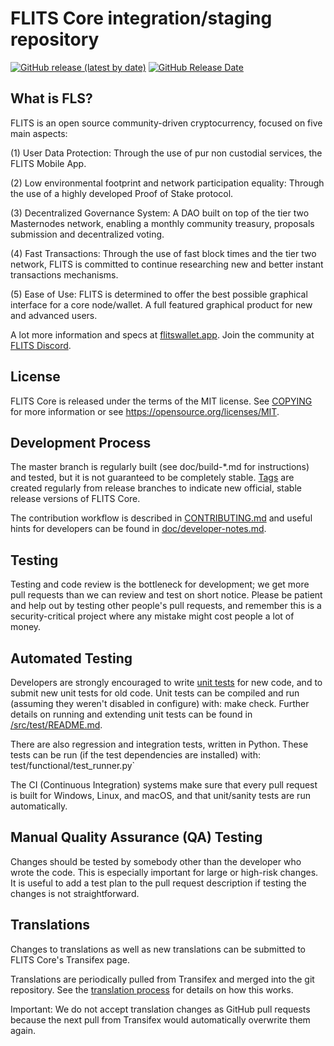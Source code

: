 FLITS Core integration/staging repository
=====================================

[![GitHub release (latest by date)](https://img.shields.io/github/v/release/flitsnode/flits-core?color=%235c4b7d&cacheSeconds=3600)](https://github.com/flitsnode/flits-core/releases)
[![GitHub Release Date](https://img.shields.io/github/release-date/flitsnode/flits-core?color=%235c4b7d&cacheSeconds=3600)](https://github.com/flitsnode/flits-core/releases)

## What is FLS?

FLITS is an open source community-driven cryptocurrency, focused on five main aspects:

(1) User Data Protection: Through the use of pur non custodial services, the FLITS Mobile App.

(2) Low environmental footprint and network participation equality: Through the use of a highly developed Proof of Stake protocol.

(3) Decentralized Governance System: A DAO built on top of the tier two Masternodes network, enabling a monthly community treasury, proposals submission and decentralized voting.

(4) Fast Transactions: Through the use of fast block times and the tier two network, FLITS is committed to continue researching new and better instant transactions mechanisms.

(5) Ease of Use: FLITS is determined to offer the best possible graphical interface for a core node/wallet. A full featured graphical product for new and advanced users.

A lot more information and specs at [flitswallet.app](https://www.flitswallet.app/). Join the community at [FLITS Discord](https://discordapp.com/invite/jzqVsJd).

## License
FLITS Core is released under the terms of the MIT license. See [COPYING](https://github.com/flitsnode/flits-core/blob/master/COPYING) for more information or see https://opensource.org/licenses/MIT.

## Development Process

The master branch is regularly built (see doc/build-*.md for instructions) and tested, but it is not guaranteed to be completely stable. [Tags](https://github.com/flitsnode/flits-core/tags) are created regularly from release branches to indicate new official, stable release versions of FLITS Core.

The contribution workflow is described in [CONTRIBUTING.md](https://github.com/flitsnode/flits-core/blob/master/CONTRIBUTING.md) and useful hints for developers can be found in [doc/developer-notes.md](https://github.com/flitsnode/flits-core/blob/master/doc/developer-notes.md).

## Testing

Testing and code review is the bottleneck for development; we get more pull requests than we can review and test on short notice. Please be patient and help out by testing other people's pull requests, and remember this is a security-critical project where any mistake might cost people a lot of money.

## Automated Testing

Developers are strongly encouraged to write [unit tests](https://github.com/flitsnode/flits-core/blob/master/src/test/README.md) for new code, and to submit new unit tests for old code. Unit tests can be compiled and run (assuming they weren't disabled in configure) with: make check. Further details on running and extending unit tests can be found in [/src/test/README.md](https://github.com/flitsnode/flits-core/blob/master/src/test/README.md).

There are also regression and integration tests, written in Python. These tests can be run (if the test dependencies are installed) with: test/functional/test_runner.py`

The CI (Continuous Integration) systems make sure that every pull request is built for Windows, Linux, and macOS, and that unit/sanity tests are run automatically.

## Manual Quality Assurance (QA) Testing

Changes should be tested by somebody other than the developer who wrote the code. This is especially important for large or high-risk changes. It is useful to add a test plan to the pull request description if testing the changes is not straightforward.

## Translations

Changes to translations as well as new translations can be submitted to FLITS Core's Transifex page.

Translations are periodically pulled from Transifex and merged into the git repository. See the [translation process](https://github.com/flitsnode/flits-core/blob/master/doc/translation_process.md) for details on how this works.

Important: We do not accept translation changes as GitHub pull requests because the next pull from Transifex would automatically overwrite them again.
